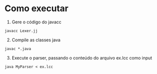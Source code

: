 # Como executar
1. Gere o código do javacc
```
javacc Lexer.jj
```
2. Compile as classes java
```
javac *.java
```
3. Execute o parser, passando o conteúdo do arquivo ex.lcc como input
```
java MyParser < ex.lcc
```